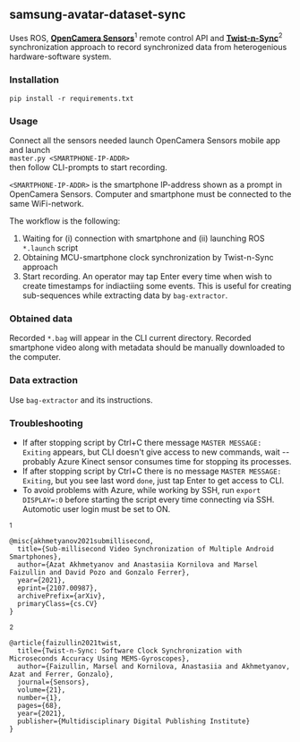 ## samsung-avatar-dataset-sync


Uses ROS, [**OpenCamera Sensors**](https://arxiv.org/abs/2107.00987)<sup>1</sup> remote control API and [**Twist-n-Sync**](https://www.mdpi.com/1424-8220/21/1/68)<sup>2</sup> synchronization approach to record synchronized data from heterogenious hardware-software system.

### Installation
`pip install -r requirements.txt`

### Usage
Connect all the sensors needed launch OpenCamera Sensors mobile app and launch  
`master.py <SMARTPHONE-IP-ADDR>`  
then follow CLI-prompts to start recording.

`<SMARTPHONE-IP-ADDR>` is the smartphone IP-address shown as a prompt in OpenCamera Sensors. Computer and smartphone must be connected to the same WiFi-network.

The workflow is the following:  
1. Waiting for (i) connection with smartphone and (ii) launching ROS `*.launch` script
2. Obtaining MCU-smartphone clock synchronization by Twist-n-Sync approach
3. Start recording. An operator may tap Enter every time when wish to create timestamps for indiactiing some events. This is useful for creating sub-sequences while extracting data by `bag-extractor`.

### Obtained data
Recorded `*.bag` will appear in the CLI current directory.
Recorded smartphone video along with metadata should be manually downloaded to the computer.

### Data extraction
Use `bag-extractor` and its instructions.

### Troubleshooting

- If after stopping script by Ctrl+C there message `MASTER MESSAGE: Exiting` appears, but CLI doesn't give access to new commands, wait -- probably Azure Kinect sensor consumes time for stopping its processes.  
- If after stopping script by Ctrl+C there is no message `MASTER MESSAGE: Exiting`, but you see last word `done`, just tap Enter to get access to CLI.
- To avoid problems with Azure, while working by SSH, run `export DISPLAY=:0` before starting the script every time connecting via SSH. Automotic user login must be set to ON.

<sup>1</sup>
```
@misc{akhmetyanov2021submillisecond,
  title={Sub-millisecond Video Synchronization of Multiple Android Smartphones}, 
  author={Azat Akhmetyanov and Anastasiia Kornilova and Marsel Faizullin and David Pozo and Gonzalo Ferrer},
  year={2021},
  eprint={2107.00987},
  archivePrefix={arXiv},
  primaryClass={cs.CV}
}
```
<sup>2</sup>
```
@article{faizullin2021twist,
  title={Twist-n-Sync: Software Clock Synchronization with Microseconds Accuracy Using MEMS-Gyroscopes},
  author={Faizullin, Marsel and Kornilova, Anastasiia and Akhmetyanov, Azat and Ferrer, Gonzalo},
  journal={Sensors},
  volume={21},
  number={1},
  pages={68},
  year={2021},
  publisher={Multidisciplinary Digital Publishing Institute}
}
```
